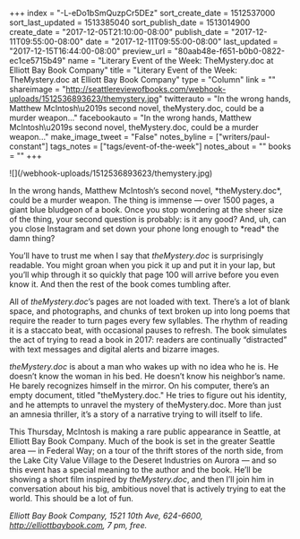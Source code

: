 +++
index = "-L-eDo1bSmQuzpCr5DEz"
sort_create_date = 1512537000
sort_last_updated = 1513385040
sort_publish_date = 1513014900
create_date = "2017-12-05T21:10:00-08:00"
publish_date = "2017-12-11T09:55:00-08:00"
date = "2017-12-11T09:55:00-08:00"
last_updated = "2017-12-15T16:44:00-08:00"
preview_url = "80aab48e-f651-b0b0-0822-ec1ce5715b49"
name = "Literary Event of the Week: TheMystery.doc at Elliott Bay Book Company"
title = "Literary Event of the Week: TheMystery.doc at Elliott Bay Book Company"
type = "Column"
link = ""
shareimage = "http://seattlereviewofbooks.com/webhook-uploads/1512536893623/themystery.jpg"
twitterauto = "In the wrong hands, Matthew McIntosh\u2019s second novel, theMystery.doc, could be a murder weapon..."
facebookauto = "In the wrong hands, Matthew McIntosh\u2019s second novel, theMystery.doc, could be a murder weapon..."
make_image_tweet = "False"
notes_byline = ["writers/paul-constant"]
tags_notes = ["tags/event-of-the-week"]
notes_about = ""
books = ""
+++
<p class="image-left">![](/webhook-uploads/1512536893623/themystery.jpg)</p>
In the wrong hands, Matthew McIntosh’s second novel, *theMystery.doc*, could be a murder weapon. The thing is immense — over 1500 pages, a giant blue bludgeon of a book. Once you stop wondering at the sheer size of the thing, your second question is probably:  is it any good? And, uh, can you close Instagram and set down your phone long enough to *read* the damn thing?

You’ll have to trust me when I say that *theMystery.doc* is surprisingly readable. You might groan when you pick it up and put it in your lap, but you’ll whip through it so quickly that page 100 will arrive before you even know it. And then the rest of the book comes tumbling after.

All of *theMystery.doc*’s pages are not loaded with text. There’s a lot of blank space, and photographs, and chunks of text broken up into long poems that require the reader to turn pages every few syllables. The rhythm of reading it is a staccato beat, with occasional pauses to refresh. The book simulates the act of trying to read a book in 2017: readers are continually “distracted” with text messages and digital alerts and bizarre images.

*theMystery.doc* is about a man who wakes up with no idea who he is. He doesn’t know the woman in his bed. He doesn’t know his neighbor’s name. He barely recognizes himself in the mirror. On his computer, there’s an empty document, titled "theMystery.doc." He tries to figure out his identity, and he attempts to unravel the mystery of theMystery.doc. More than just an amnesia thriller, it’s a story of a narrative trying to will itself to life.

This Thursday, McIntosh is making a rare public appearance in Seattle, at Elliott Bay Book Company. Much of the book is set in the greater Seattle area — in Federal Way; on a tour of the thrift stores of the north side, from the Lake City Value Village to the Deseret Industries on Aurora — and so this event has a special meaning to the author and the book. He’ll be showing a short film inspired by *theMystery.doc*, and then I’ll join him in conversation about his big, ambitious novel that is actively trying to eat the world. This should be a lot of fun.

*Elliott Bay Book Company, 1521 10th Ave, 624-6600, http://elliottbaybook.com, 7 pm, free.*
